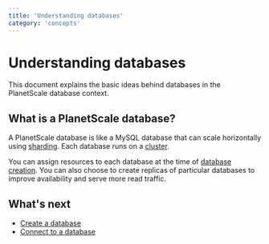 ```yaml
---
title: 'Understanding databases'
category: 'concepts'
---
```


# Understanding databases

This document explains the basic ideas behind databases in the PlanetScale database context.

## What is a PlanetScale database?

A PlanetScale database is like a MySQL database that can scale horizontally using [sharding](understanding-sharding-schemes). Each database runs on a [cluster](understanding-clusters).

You can assign resources to each database at the time of [database creation](creating-database). You can also choose to create replicas of particular databases to improve availability and serve more read traffic.

## What's next

+ [Create a database](creating-database)
+ [Connect to a database](connecting-to-db)

